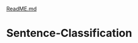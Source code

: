 [ReadME.md](https://github.com/dshah0703/Sentence-Classification/files/10296589/ReadME.md)
# Sentence-Classification
